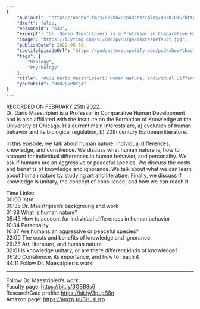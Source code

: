 ```yaml
---
{
	"audiourl": "https://anchor.fm/s/822ba20/podcast/play/48207016/https%3A%2F%2Fd3ctxlq1ktw2nl.cloudfront.net%2Fstaging%2F2022-1-25%2Fb1213264-3c40-4071-6638-acbe05833517.m4a",
	"draft": false,
	"episodeid": "632",
	"excerpt": "Dr. Dario Maestripieri is a Professor in Comparative Human Development and is also affiliated with the Institute on the Formation of Knowledge at the University of Chicago. His current main interests are, a) evolution of human behavior and its biological regulation, b) 20th century European literature.",
	"image": "https://i.ytimg.com/vi/8md2pvPUYg4/maxresdefault.jpg",
	"publishDate": 2022-05-30,
	"spotifyEpisodeUrl": "https://podcasters.spotify.com/pod/show/thedissenter/episodes/632-Dario-Maestripieri-Human-Nature--Individual-Differences--Knowledge--and-Consilience-e1etln8",
	"tags": [
		"Biology",
		"Psychology"
	],
	"title": "#632 Dario Maestripieri: Human Nature, Individual Differences, Knowledge, and Consilience",
	"youtubeid": "8md2pvPUYg4"
}
---
```

RECORDED ON FEBRUARY 25th 2022.  
Dr. Dario Maestripieri is a Professor in Comparative Human Development and is also affiliated with the Institute on the Formation of Knowledge at the University of Chicago. His current main interests are, a) evolution of human behavior and its biological regulation, b) 20th century European literature.

In this episode, we talk about human nature, individual differences, knowledge, and consilience. We discuss what human nature is, how to account for individual differences in human behavior, and personality. We ask if humans are an aggressive or peaceful species. We discuss the costs and benefits of knowledge and ignorance. We talk about what we can learn about human nature by studying art and literature. Finally, we discuss if knowledge is unitary, the concept of consilience, and how we can reach it.

Time Links:  
<time>00:00</time> Intro  
<time>00:35</time> Dr. Maestripieri’s backgroung and work  
<time>01:38</time> What is human nature?  
<time>05:45</time> How to account for individual differences in human behavior  
<time>10:34</time> Personality  
<time>16:37</time> Are humans an aggressive or peaceful species?  
<time>22:00</time> The costs and benefits of knowledge and ignorance  
<time>26:23</time> Art, literature, and human nature  
<time>32:01</time> Is knowledge unitary, or are there different kinds of knowledge?  
<time>36:20</time> Consilience, its importance, and how to reach it  
<time>44:11</time> Follow Dr. Maestripieri’s work!

---

Follow Dr. Maestripieri’s work:  
Faculty page: https://bit.ly/3GBB8s6  
ResearchGate profile: https://bit.ly/3pLpS6n  
Amazon page: https://amzn.to/3HLsLKp
